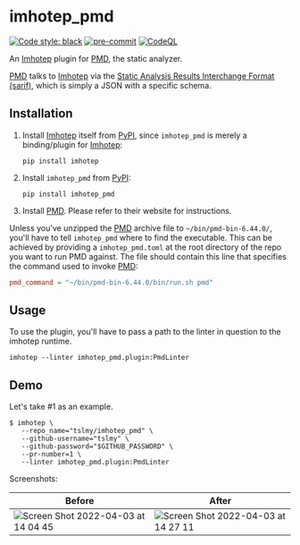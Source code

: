 # imhotep_pmd

[![Code style: black](https://img.shields.io/badge/code%20style-black-000000.svg)](https://github.com/psf/black)
[![pre-commit](https://img.shields.io/badge/pre--commit-enabled-brightgreen?logo=pre-commit&logoColor=white)](https://github.com/pre-commit/pre-commit)
[![CodeQL](https://github.com/tslmy/imhotep_pmd/actions/workflows/codeql-analysis.yml/badge.svg)](https://github.com/tslmy/imhotep_pmd/actions/workflows/codeql-analysis.yml)

An [Imhotep][i] plugin for [PMD][p], the static analyzer.

[i]: https://github.com/justinabrahms/imhotep
[p]: https://pmd.github.io/

[PMD][p] talks to [Imhotep][i] via the [Static Analysis Results Interchange Format (sarif)][s], which is simply a JSON with a specific schema.

[s]: https://docs.oasis-open.org/sarif/sarif/v2.0/sarif-v2.0.html

## Installation

1. Install [Imhotep][i] itself from [PyPI](https://pypi.org/project/imhotep/), since `imhotep_pmd` is merely a binding/plugin for [Imhotep][i]:
   ```shell
   pip install imhotep
   ```
2. Install `imhotep_pmd` from [PyPI](https://pypi.org/project/imhotep-pmd/):
   ```shell
   pip install imhotep_pmd
   ```
3. Install [PMD][p]. Please refer to their website for instructions.

Unless you've unzipped the [PMD][p] archive file to `~/bin/pmd-bin-6.44.0/`, you'll have to tell `imhotep_pmd` where to find the executable. This can be achieved by providing a `imhotep_pmd.toml` at the root directory of the repo you want to run PMD against. The file should contain this line that specifies the command used to invoke [PMD][p]:

```toml
pmd_command = "~/bin/pmd-bin-6.44.0/bin/run.sh pmd"
```

## Usage

To use the plugin, you'll have to pass a path to the linter in question to the imhotep runtime.

```shell
imhotep --linter imhotep_pmd.plugin:PmdLinter
```

## Demo
Let's take #1 as an example.

```shell
$ imhotep \
   --repo_name="tslmy/imhotep_pmd" \
   --github-username="tslmy" \
   --github-password="$GITHUB_PASSWORD" \
   --pr-number=1 \
   --linter imhotep_pmd.plugin:PmdLinter
```

Screenshots:

| Before | After |
| ------- | --- |
| ![Screen Shot 2022-04-03 at 14 04 45](https://user-images.githubusercontent.com/594058/161449329-7c43d6d8-547e-43a6-ac21-57701cb3b8fd.png) | ![Screen Shot 2022-04-03 at 14 27 11](https://user-images.githubusercontent.com/594058/161449378-6c20f0df-9785-43a0-99da-67a07574bb8e.png) |
